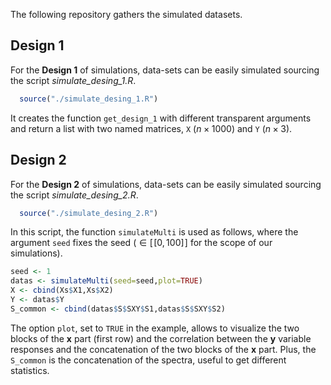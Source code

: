 The following repository gathers the simulated datasets.

## Design 1

For the **Design 1** of simulations, data-sets can be easily simulated sourcing the script _simulate_desing_1.R_.
```r
  source("./simulate_desing_1.R")
```
It creates the function `get_design_1` with different transparent arguments and return a list with two named matrices, `X` ($n\times 1000$) and `Y` ($n\times 3$).


## Design 2

For the **Design 2** of simulations, data-sets can be easily simulated sourcing the script _simulate_desing_2.R_.
```r
  source("./simulate_desing_2.R")
```
In this script, the function `simulateMulti` is used as follows, where the argument `seed` fixes the seed ($\in [\![0,100]\!]$ for the scope of our simulations).
```r
seed <- 1
datas <- simulateMulti(seed=seed,plot=TRUE)
X <- cbind(Xs$X1,Xs$X2)
Y <- datas$Y
S_common <- cbind(datas$S$SXY$S1,datas$S$SXY$S2)
```
The option `plot`, set to `TRUE` in the example, allows to visualize the two blocks of the **x** part (first row) and the correlation between the **y** variable responses and the concatenation of the two blocks of the **x** part.
Plus, the `S_common` is the concatenation of the spectra, useful to get different statistics.
